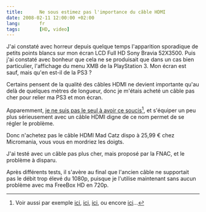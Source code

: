 ```yaml
---
title:      Ne sous estimez pas l'importance du câble HDMI
date: 2008-02-11 12:00:00 +02:00
lang:       fr
tags:       [HD, video]
---
```


J'ai constaté avec horreur depuis quelque temps l'apparition sporadique de petits points blancs sur mon écran LCD Full HD Sony Bravia 52X3500. Puis j'ai constaté avec bonheur que cela ne se produisait que dans un cas bien particulier, l'affichage du menu XMB de la PlayStation 3. Mon écran est sauf, mais qu'en est-il de la PS3 ?

Certains pensent de la qualité des câbles HDMI ne devient importante qu'au delà de quelques mètres de longueur, donc je m'étais acheté un câble pas cher pour relier ma PS3 et mon écran.

Apparemment, [je ne suis pas le seul à avoir ce soucis](http://community.eu.playstation.com/showpost.php?p=3433307&postcount=20)[^1], et s'équiper un peu plus sérieusement avec un câble HDMI digne de ce nom permet de se régler le problème.

Donc n'achetez pas le câble HDMI Mad Catz dispo à 25,99 € chez Micromania, vous vous en mordriez les doigts.

J'ai testé avec un câble pas plus cher, mais proposé par la FNAC, et le problème à disparu.

Après différents tests, il s'avère au final que l'ancien câble ne supportait pas le débit trop élevé du 1080p, puisque je l'utilise maintenant sans aucun problème avec ma FreeBox HD en 720p.

[^1]: Voir aussi par exemple [ici](http://community.eu.playstation.com/showpost.php?p=3153082&postcount=4), [ici](http://community.eu.playstation.com/showpost.php?p=3154444&postcount=6), [ici](http://community.eu.playstation.com/showpost.php?p=3236737&postcount=18), ou encore [ici](http://www.play3-live.com/forum/index.php?s=2286b81bb10da2d5b3deab1661531604&showtopic=23825&view=findpost&p=308415)…
